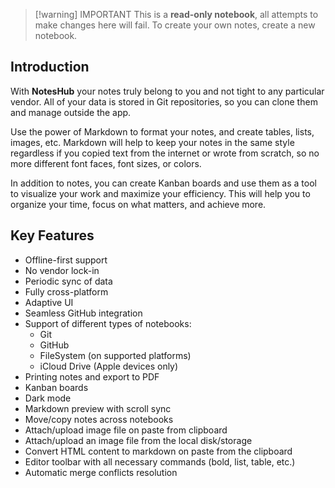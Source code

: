 > [!warning] IMPORTANT
> This is a **read-only notebook**, all attempts to make changes here will fail. To create your own notes, create a new notebook. 

## Introduction

  With **NotesHub** your notes truly belong to you and not tight to any particular vendor. All of your data is stored in Git repositories, so you can clone them and manage outside the app.

  Use the power of Markdown to format your notes, and create tables, lists, images, etc. Markdown will help to keep your notes in the same style regardless if you copied text from the internet or wrote from scratch, so no more different font faces, font sizes, or colors.

In addition to notes, you can create Kanban boards and use them as a tool to visualize your work and maximize your efficiency. This will help you to organize your time, focus on what matters, and achieve more.

## Key Features

- Offline-first support
- No vendor lock-in
- Periodic sync of data
- Fully cross-platform
- Adaptive UI
- Seamless GitHub integration
- Support of different types of notebooks:
  - Git
  - GitHub
  - FileSystem (on supported platforms)
  - iCloud Drive (Apple devices only)
- Printing notes and export to PDF
- Kanban boards
- Dark mode
- Markdown preview with scroll sync
- Move/copy notes across notebooks
- Attach/upload image file on paste from clipboard
- Attach/upload an image file from the local disk/storage
- Convert HTML content to markdown on paste from the clipboard
- Editor toolbar with all necessary commands (bold, list, table, etc.)
- Automatic merge conflicts resolution
